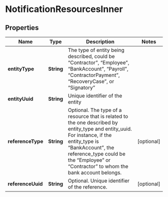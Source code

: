 

# NotificationResourcesInner


## Properties

| Name | Type | Description | Notes |
|------------ | ------------- | ------------- | -------------|
|**entityType** | **String** | The type of entity being described, could be “Contractor”, “Employee”, “BankAccount”, “Payroll”, “ContractorPayment”, “RecoveryCase”, or “Signatory” |  |
|**entityUuid** | **String** | Unique identifier of the entity |  |
|**referenceType** | **String** | Optional. The type of a resource that is related to the one described by entity_type and entity_uuid. For instance, if the entity_type is “BankAccount”, the reference_type could be the “Employee” or “Contractor” to whom the bank account belongs. |  [optional] |
|**referenceUuid** | **String** | Optional. Unique identifier of the reference. |  [optional] |



